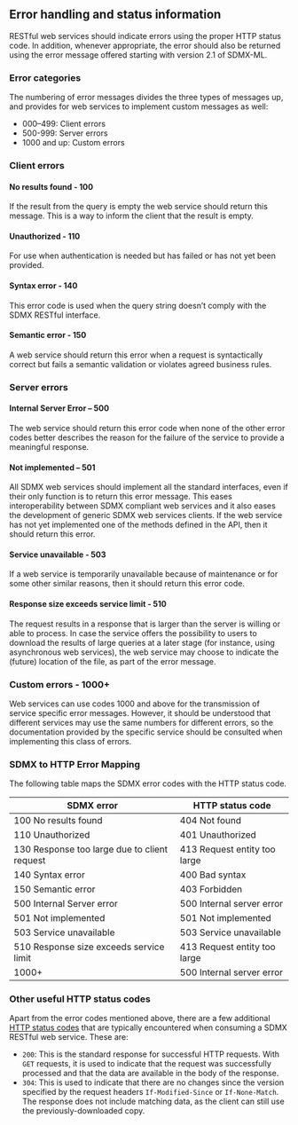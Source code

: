 ## Error handling and status information

RESTful web services should indicate errors using the proper HTTP status code. In addition, whenever appropriate, the error should also be returned using the error message offered starting with version 2.1 of SDMX-ML.

### Error categories

The numbering of error messages divides the three types of messages up, and provides for web services to implement custom messages as well:

- 000–499: Client errors
- 500-999: Server errors
- 1000 and up: Custom errors

### Client errors

#### No results found - 100

If the result from the query is empty the web service should return this message. This is a way to inform the client that the result is empty.

#### Unauthorized - 110

For use when authentication is needed but has failed or has not yet been provided.

#### Syntax error - 140

This error code is used when the query string doesn’t comply with the SDMX RESTful interface.

#### Semantic error - 150

A web service should return this error when a request is syntactically correct but fails a semantic validation or violates agreed business rules.

### Server errors

#### Internal Server Error – 500

The web service should return this error code when none of the other error codes better describes the reason for the failure of the service to provide a meaningful response.

#### Not implemented – 501

All SDMX web services should implement all the standard interfaces, even if their only function is to return this error message. This eases interoperability between SDMX compliant web services and it also eases the development of generic SDMX web services clients. If the web service has not yet implemented one of the methods defined in the API, then it should return this error.

#### Service unavailable - 503

If a web service is temporarily unavailable because of maintenance or for some other similar reasons, then it should return this error code.

#### Response size exceeds service limit - 510

The request results in a response that is larger than the server is willing or able to process. In case the service offers the possibility to users to download the results of large queries at a later stage (for instance, using asynchronous web services), the web service may choose to indicate the (future) location of the file, as part of the error message. 

### Custom errors - 1000+

Web services can use codes 1000 and above for the transmission of service specific error messages. However, it should be understood that different services may use the same numbers for different errors, so the documentation provided by the specific service should be consulted when implementing this class of errors.

### SDMX to HTTP Error Mapping

The following table maps the SDMX error codes with the HTTP status code.

SDMX error | HTTP status code
---|---
100 No results found | 404 Not found
110 Unauthorized | 401 Unauthorized
130 Response too large due to client request | 413 Request entity too large
140 Syntax error | 400 Bad syntax
150 Semantic error | 403 Forbidden
500 Internal Server error | 500 Internal server error
501 Not implemented | 501 Not implemented
503 Service unavailable | 503 Service unavailable
510 Response size exceeds service limit | 413 Request entity too large
1000+ | 500 Internal server error

### Other useful HTTP status codes

Apart from the error codes mentioned above, there are a few additional [HTTP status codes](https://en.wikipedia.org/wiki/List_of_HTTP_status_codes) that are typically encountered when consuming a SDMX RESTful web service. These are:

- `200`: This is the standard response for successful HTTP requests. With `GET` requests, it is used to indicate that the request was successfully processed and that the data are available in the body of the response.
- `304`: This is used to indicate that there are no changes since the version specified by the request headers `If-Modified-Since` or `If-None-Match`. The response does not include matching data, as the client can still use the previously-downloaded copy.
